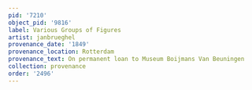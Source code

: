 ```yaml
---
pid: '7210'
object_pid: '9816'
label: Various Groups of Figures
artist: janbrueghel
provenance_date: '1849'
provenance_location: Rotterdam
provenance_text: On permanent loan to Museum Boijmans Van Beuningen
collection: provenance
order: '2496'
---
```

